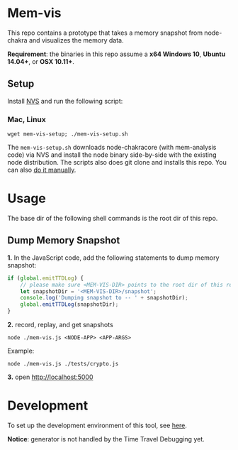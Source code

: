 # Mem-vis

This repo contains a prototype that takes a memory snapshot from node-chakra and visualizes the memory data.

**Requirement**: the binaries in this repo assume a **x64 Windows 10**, **Ubuntu 14.04+**, or **OSX 10.11+**.

## Setup
Install [NVS](https://github.com/jasongin/nvs) and run the following script:

### Mac, Linux

```
wget mem-vis-setup; ./mem-vis-setup.sh
```

The `mem-vis-setup.sh` downloads node-chakracore (with mem-analysis code) via NVS and install the node binary side-by-side with the existing node distribution. The scripts also does git clone and installs this repo. You can also [do it manually]().

# Usage

The base dir of the following shell commands is the root dir of this repo.

## Dump Memory Snapshot

  **1.** In the JavaScript code, add the following statements to dump memory snapshot:

```javascript
if (global.emitTTDLog) {
    // please make sure <MEM-VIS-DIR> points to the root dir of this repo
    let snapshotDir = '<MEM-VIS-DIR>/snapshot';
    console.log('Dumping snapshot to -- ' + snapshotDir);
    global.emitTTDLog(snapshotDir);
}
```

  **2.** record, replay, and get snapshots

```
node ./mem-vis.js <NODE-APP> <APP-ARGS>
```

Example:

```
node ./mem-vis.js ./tests/crypto.js
```
  
  **3.** open [http://localhost:5000](http://localhost:5000)


# Development

To set up the development environment of this tool, see [here](https://github.com/JacksonGL/memo-vis).

**Notice**: generator is not handled by the Time Travel Debugging yet.
